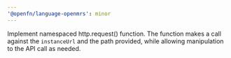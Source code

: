 ```yaml
---
'@openfn/language-openmrs': minor
---
```


Implement namespaced http.request() function. The function makes a call against the `instanceUrl` and the path provided, while allowing manipulation to the API call as needed.
